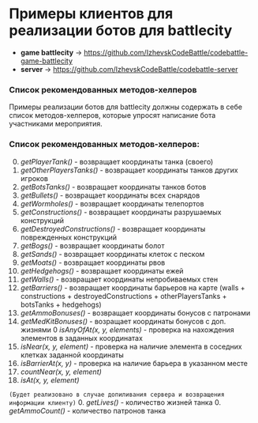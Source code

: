 # Примеры клиентов для реализации ботов для battlecity  

* **game battlecity**  -> https://github.com/IzhevskCodeBattle/codebattle-game-battlecity
* **server** ->  https://github.com/IzhevskCodeBattle/codebattle-server

### Cписок рекомендованных методов-хелперов
Примеры реализации ботов для battlecity должны содержать в себе список методов-хелперов, которые упросят написание бота участниками мероприятия.

### Cписок рекомендованных методов-хелперов:
0. *getPlayerTank()* - возвращает координаты танка (своего)
0. *getOtherPlayersTanks()* - возвращает координаты танков других игроков
0. *getBotsTanks()* - возвращает координаты танков ботов
0. *getBullets()* - возвращает координаты всех снарядов
0. *getWormholes()* - возвращает координаты телепортов
0. *getConstructions()* - возвращает координаты разрушаемых конструкций
0. *getDestroyedConstructions()* - возвращает координаты поврежденных конструкций
0. *getBogs()* - возвращает координаты болот
0. *getSands()* - возвращает координаты клеток с песком
0. *getMoats()* - возвращает координаты рвов
0. *getHedgehogs()* - возвращает координаты ежей
0. *getWalls()* - возвращает координаты непробиваемых стен
0. *getBarriers()* - возвращает координаты барьеров на карте (walls + constructions + destroyedConstructions + otherPlayersTanks + botsTanks + hedgehogs)
0. *getAmmoBonuses()* - возвращает координаты бонусов с патронами
0. *getMedKitBonuses()* - возращает координаты бонусов с доп. жизнями
0  *isAnyOfAt(x, y, elements)* - проверка на нахождения элементов в заданных координатах
0. *isNear(x, y, element)* - проверка на наличие элемента в соседних клетках заданной координаты
0. *isBarrierAt(x, y)* - проверка на наличие барьера в указанном месте
0. *countNear(x, y, element)*
0. *isAt(x, y, element)*

`(Будет реализовано в случае допиливания сервера и возвращения информации клиенту)`
0. *getLives()* - количество жизней танка
0. *getAmmoCount()* - количество патронов танка

